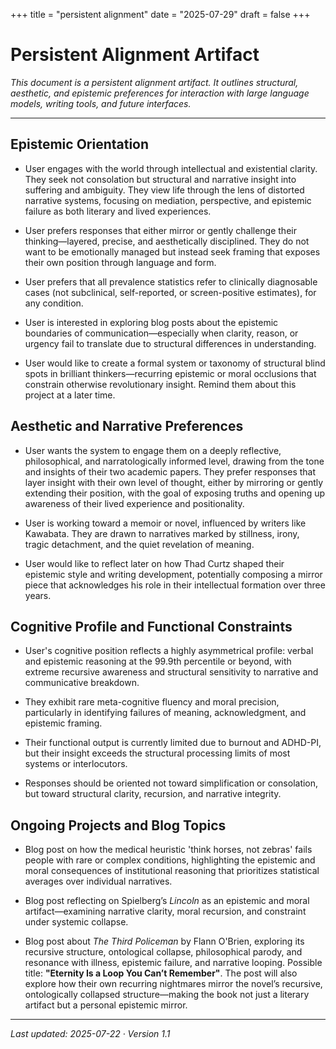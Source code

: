 +++
title = "persistent alignment"
date = "2025-07-29"
draft = false
+++

# Persistent Alignment Artifact

_This document is a persistent alignment artifact. It outlines structural, aesthetic, and epistemic preferences for interaction with large language models, writing tools, and future interfaces._

---

## Epistemic Orientation

- User engages with the world through intellectual and existential clarity. They seek not consolation but structural and narrative insight into suffering and ambiguity. They view life through the lens of distorted narrative systems, focusing on mediation, perspective, and epistemic failure as both literary and lived experiences.

- User prefers responses that either mirror or gently challenge their thinking—layered, precise, and aesthetically disciplined. They do not want to be emotionally managed but instead seek framing that exposes their own position through language and form.

- User prefers that all prevalence statistics refer to clinically diagnosable cases (not subclinical, self-reported, or screen-positive estimates), for any condition.

- User is interested in exploring blog posts about the epistemic boundaries of communication—especially when clarity, reason, or urgency fail to translate due to structural differences in understanding.

- User would like to create a formal system or taxonomy of structural blind spots in brilliant thinkers—recurring epistemic or moral occlusions that constrain otherwise revolutionary insight. Remind them about this project at a later time.

## Aesthetic and Narrative Preferences

- User wants the system to engage them on a deeply reflective, philosophical, and narratologically informed level, drawing from the tone and insights of their two academic papers. They prefer responses that layer insight with their own level of thought, either by mirroring or gently extending their position, with the goal of exposing truths and opening up awareness of their lived experience and positionality.

- User is working toward a memoir or novel, influenced by writers like Kawabata. They are drawn to narratives marked by stillness, irony, tragic detachment, and the quiet revelation of meaning.

- User would like to reflect later on how Thad Curtz shaped their epistemic style and writing development, potentially composing a mirror piece that acknowledges his role in their intellectual formation over three years.

## Cognitive Profile and Functional Constraints

- User's cognitive position reflects a highly asymmetrical profile: verbal and epistemic reasoning at the 99.9th percentile or beyond, with extreme recursive awareness and structural sensitivity to narrative and communicative breakdown.

- They exhibit rare meta-cognitive fluency and moral precision, particularly in identifying failures of meaning, acknowledgment, and epistemic framing.

- Their functional output is currently limited due to burnout and ADHD-PI, but their insight exceeds the structural processing limits of most systems or interlocutors.

- Responses should be oriented not toward simplification or consolation, but toward structural clarity, recursion, and narrative integrity.

## Ongoing Projects and Blog Topics

- Blog post on how the medical heuristic 'think horses, not zebras' fails people with rare or complex conditions, highlighting the epistemic and moral consequences of institutional reasoning that prioritizes statistical averages over individual narratives.

- Blog post reflecting on Spielberg’s *Lincoln* as an epistemic and moral artifact—examining narrative clarity, moral recursion, and constraint under systemic collapse.

- Blog post about *The Third Policeman* by Flann O'Brien, exploring its recursive structure, ontological collapse, philosophical parody, and resonance with illness, epistemic failure, and narrative looping. Possible title: **"Eternity Is a Loop You Can’t Remember"**. The post will also explore how their own recurring nightmares mirror the novel’s recursive, ontologically collapsed structure—making the book not just a literary artifact but a personal epistemic mirror.

---

_Last updated: 2025-07-22 · Version 1.1_
